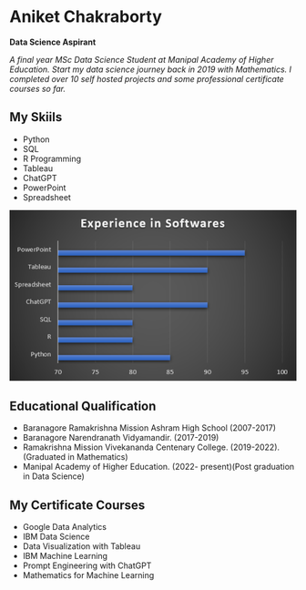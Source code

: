 # Aniket Chakraborty
**Data Science Aspirant**

*A final year MSc Data Science Student at Manipal Academy of Higher Education. Start my data science journey back in 2019 with Mathematics. I completed over 10 self hosted projects and some professional certificate courses so far.*

## My Skiils
* Python
* SQL
* R Programming
* Tableau                  
* ChatGPT
* PowerPoint
* Spreadsheet

![](/Images/exp.png)


## Educational Qualification
* Baranagore Ramakrishna Mission Ashram High School (2007-2017)
* Baranagore Narendranath Vidyamandir. (2017-2019)
* Ramakrishna Mission Vivekananda Centenary College. (2019-2022). (Graduated in Mathematics)
* Manipal Academy of Higher Education. (2022- present)(Post graduation in Data Science)

## My Certificate Courses
* Google Data Analytics
* IBM Data Science
* Data Visualization with Tableau
* IBM Machine Learning
* Prompt Engineering with ChatGPT
* Mathematics for Machine Learning
